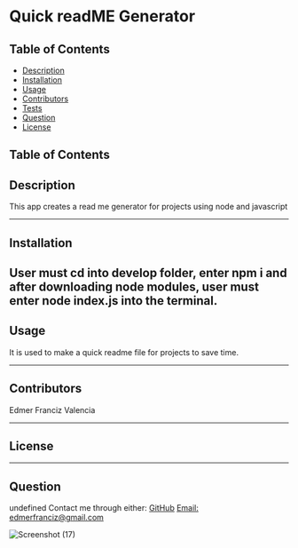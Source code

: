  # Quick readME Generator

  
  ## Table of Contents
* [Description](#Description)
* [Installation](#Installation)
* [Usage](#Usage)
* [Contributors](#Contribution)
* [Tests](#Tests)
* [Question](#Question)
* [License](#license)
## Table of Contents

## Description 
This app creates a read me generator for projects using node and javascript


---
## Installation
User must cd into develop folder, enter npm i and after downloading node modules, user must enter node index.js into the terminal.
---
## Usage
It is used to make a quick readme file for projects to save time.



---
## Contributors
Edmer Franciz Valencia

---
## License


---
## Question
undefined
Contact me through either:
[GitHub](https://github.com/edm1001)
[Email: edmerfranciz@gmail.com](mailto:edmerfranciz@gmail.com)

![Screenshot (17)](https://user-images.githubusercontent.com/95250008/169754645-a08bdae1-88f8-4606-9a69-697d3c4cb939.png)



